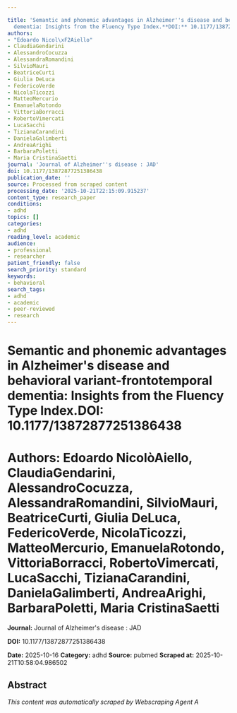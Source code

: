 ```yaml
---

title: 'Semantic and phonemic advantages in Alzheimer''s disease and behavioral variant-frontotemporal
  dementia: Insights from the Fluency Type Index.**DOI:** 10.1177/13872877251386438'
authors:
- "Edoardo Nicol\xF2Aiello"
- ClaudiaGendarini
- AlessandroCocuzza
- AlessandraRomandini
- SilvioMauri
- BeatriceCurti
- Giulia DeLuca
- FedericoVerde
- NicolaTicozzi
- MatteoMercurio
- EmanuelaRotondo
- VittoriaBorracci
- RobertoVimercati
- LucaSacchi
- TizianaCarandini
- DanielaGalimberti
- AndreaArighi
- BarbaraPoletti
- Maria CristinaSaetti
journal: 'Journal of Alzheimer''s disease : JAD'
doi: 10.1177/13872877251386438
publication_date: ''
source: Processed from scraped content
processing_date: '2025-10-21T22:15:09.915237'
content_type: research_paper
conditions:
- adhd
topics: []
categories:
- adhd
reading_level: academic
audience:
- professional
- researcher
patient_friendly: false
search_priority: standard
keywords:
- behavioral
search_tags:
- adhd
- academic
- peer-reviewed
- research
---
```




# Semantic and phonemic advantages in Alzheimer's disease and behavioral variant-frontotemporal dementia: Insights from the Fluency Type Index.**DOI:** 10.1177/13872877251386438

# **Authors:** Edoardo NicolòAiello, ClaudiaGendarini, AlessandroCocuzza, AlessandraRomandini, SilvioMauri, BeatriceCurti, Giulia DeLuca, FedericoVerde, NicolaTicozzi, MatteoMercurio, EmanuelaRotondo, VittoriaBorracci, RobertoVimercati, LucaSacchi, TizianaCarandini, DanielaGalimberti, AndreaArighi, BarbaraPoletti, Maria CristinaSaetti

**Journal:** Journal of Alzheimer's disease : JAD

**DOI:** 10.1177/13872877251386438

**Date:** 2025-10-16
**Category:** adhd
**Source:** pubmed
**Scraped at:** 2025-10-21T10:58:04.986502
## Abstract
*This content was automatically scraped by Webscraping Agent A*
